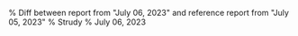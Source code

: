 % Diff between report from "July 06, 2023" and reference report from "July 05, 2023"
% Strudy
% July 06, 2023


